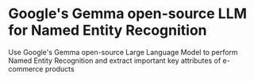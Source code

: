 # Google's Gemma open-source LLM for Named Entity Recognition
Use Google's Gemma open-source Large Language Model to perform Named Entity Recognition and extract important key attributes of e-commerce products
